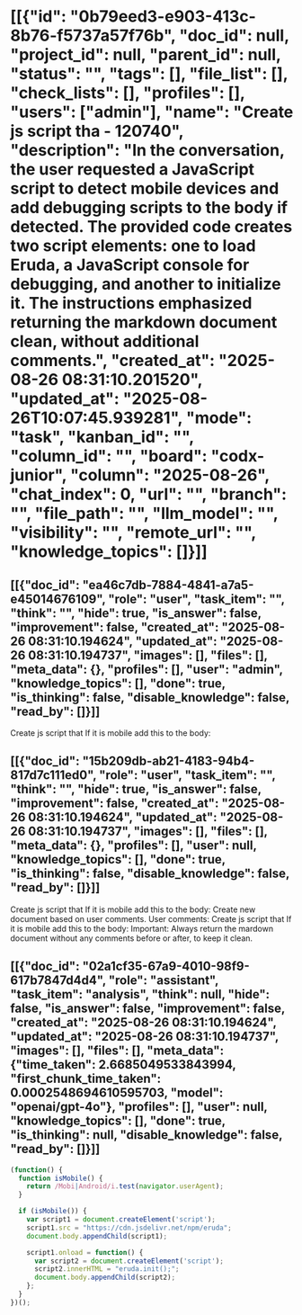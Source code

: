 # [[{"id": "0b79eed3-e903-413c-8b76-f5737a57f76b", "doc_id": null, "project_id": null, "parent_id": null, "status": "", "tags": [], "file_list": [], "check_lists": [], "profiles": [], "users": ["admin"], "name": "Create js script tha - 120740", "description": "In the conversation, the user requested a JavaScript script to detect mobile devices and add debugging scripts to the body if detected. The provided code creates two script elements: one to load Eruda, a JavaScript console for debugging, and another to initialize it. The instructions emphasized returning the markdown document clean, without additional comments.", "created_at": "2025-08-26 08:31:10.201520", "updated_at": "2025-08-26T10:07:45.939281", "mode": "task", "kanban_id": "", "column_id": "", "board": "codx-junior", "column": "2025-08-26", "chat_index": 0, "url": "", "branch": "", "file_path": "", "llm_model": "", "visibility": "", "remote_url": "", "knowledge_topics": []}]]
## [[{"doc_id": "ea46c7db-7884-4841-a7a5-e45014676109", "role": "user", "task_item": "", "think": "", "hide": true, "is_answer": false, "improvement": false, "created_at": "2025-08-26 08:31:10.194624", "updated_at": "2025-08-26 08:31:10.194737", "images": [], "files": [], "meta_data": {}, "profiles": [], "user": "admin", "knowledge_topics": [], "done": true, "is_thinking": false, "disable_knowledge": false, "read_by": []}]]
Create js script that If it is mobile add this to the body: <script src="https://cdn.jsdelivr.net/npm/eruda"></script> <script>eruda.init();</script>
## [[{"doc_id": "15b209db-ab21-4183-94b4-817d7c111ed0", "role": "user", "task_item": "", "think": "", "hide": true, "is_answer": false, "improvement": false, "created_at": "2025-08-26 08:31:10.194624", "updated_at": "2025-08-26 08:31:10.194737", "images": [], "files": [], "meta_data": {}, "profiles": [], "user": null, "knowledge_topics": [], "done": true, "is_thinking": false, "disable_knowledge": false, "read_by": []}]]
Create js script that If it is mobile add this to the body: <script src="https://cdn.jsdelivr.net/npm/eruda"></script> <script>eruda.init();</script>
                    Create new document based on user comments.
                    User comments:
                    Create js script that If it is mobile add this to the body: <script src="https://cdn.jsdelivr.net/npm/eruda"></script> <script>eruda.init();</script>
                    Important: Always return the mardown document without any comments before or after, to keep it clean.
## [[{"doc_id": "02a1cf35-67a9-4010-98f9-617b7847d4d4", "role": "assistant", "task_item": "analysis", "think": null, "hide": false, "is_answer": false, "improvement": false, "created_at": "2025-08-26 08:31:10.194624", "updated_at": "2025-08-26 08:31:10.194737", "images": [], "files": [], "meta_data": {"time_taken": 2.6685049533843994, "first_chunk_time_taken": 0.0002548694610595703, "model": "openai/gpt-4o"}, "profiles": [], "user": null, "knowledge_topics": [], "done": true, "is_thinking": null, "disable_knowledge": false, "read_by": []}]]
```js /file/path/mobile-check.js
(function() {
  function isMobile() {
    return /Mobi|Android/i.test(navigator.userAgent);
  }

  if (isMobile()) {
    var script1 = document.createElement('script');
    script1.src = "https://cdn.jsdelivr.net/npm/eruda";
    document.body.appendChild(script1);

    script1.onload = function() {
      var script2 = document.createElement('script');
      script2.innerHTML = "eruda.init();";
      document.body.appendChild(script2);
    };
  }
})();
```